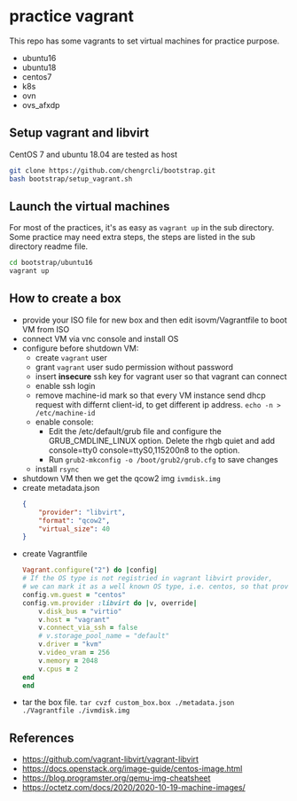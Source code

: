 # practice vagrant

This repo has some vagrants to set virtual machines for practice purpose.
- ubuntu16
- ubuntu18
- centos7
- k8s
- ovn
- ovs_afxdp

## Setup vagrant and libvirt

CentOS 7 and ubuntu 18.04 are tested as host

```bash
git clone https://github.com/chengrcli/bootstrap.git
bash bootstrap/setup_vagrant.sh
```

## Launch the virtual machines

For most of the practices, it's as easy as `vagrant up` in the sub directory.
Some practice may need extra steps, the steps are listed in the sub directory readme file.

```bash
cd bootstrap/ubuntu16
vagrant up
```
## How to create a box

- provide your ISO file for new box and then edit isovm/Vagrantfile to boot VM from ISO
- connect VM via vnc console and install OS
- configure before shutdown VM:
    - create `vagrant` user
    - grant `vagrant` user sudo permission without password
    - insert **insecure** ssh key for vagrant user so that vagrant can connect
    - enable ssh login
    - remove machine-id mark so that every VM instance send dhcp request with differnt client-id, to get different ip address. `echo -n > /etc/machine-id`
    - enable console:
        - Edit the /etc/default/grub file and configure the GRUB_CMDLINE_LINUX option. Delete the rhgb quiet and add console=tty0 console=ttyS0,115200n8 to the option.
        - Run `grub2-mkconfig -o /boot/grub2/grub.cfg` to save changes
    - install `rsync`
- shutdown VM then we get the qcow2 img `ivmdisk.img`
- create metadata.json
    ```json
    {
        "provider": "libvirt",
        "format": "qcow2",
        "virtual_size": 40
    }
    ```
- create Vagrantfile
    ```ruby
    Vagrant.configure("2") do |config|
    # If the OS type is not registried in vagrant libvirt provider,
    # we can mark it as a well known OS type, i.e. centos, so that provider can configure VM in centos way
    config.vm.guest = "centos"
    config.vm.provider :libvirt do |v, override|
        v.disk_bus = "virtio"
        v.host = "vagrant"
        v.connect_via_ssh = false
        # v.storage_pool_name = "default"
        v.driver = "kvm"
        v.video_vram = 256
        v.memory = 2048
        v.cpus = 2
    end
    end
    ```
- tar the box file. `tar cvzf custom_box.box ./metadata.json ./Vagrantfile ./ivmdisk.img`

## References

- https://github.com/vagrant-libvirt/vagrant-libvirt
- https://docs.openstack.org/image-guide/centos-image.html
- https://blog.programster.org/qemu-img-cheatsheet
- https://octetz.com/docs/2020/2020-10-19-machine-images/